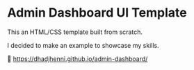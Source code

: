 # Admin Dashboard UI Template

This an HTML/CSS template built from scratch.

I decided to make an example to showcase my skills.

🔗 https://dhadjhenni.github.io/admin-dashboard/
